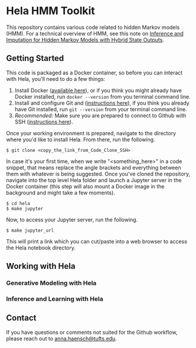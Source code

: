 # Hela HMM Toolkit

This repository contains various code related to hidden Markov models (HMM).  For a technical overview of HMM, see this note on [Inference and Imputation for Hidden Markov Models with Hybrid State Outputs](https://annahaensch.com/papers/hmm_hybrid_em_and_inf.pdf).   

## Getting Started 

This code is packaged as a Docker container, so before you can interact with Hela, you'll need to do a few things: 

1. Install Docker ([available here](https://docs.docker.com/get-docker/)), or if you think you might already have Docker installed, run `docker --version` from you terminal command line.
2. Install and configure Git and ([instructions here](https://www.atlassian.com/git/tutorials/install-git)), if you think you already have Git installed, run `git --version` from your terminal command line.
3. _Recommended:_ Make sure you are prepared to connect to Github with SSH ([instructions here](https://docs.github.com/en/authentication/connecting-to-github-with-ssh)). 

Once your working environment is prepared, navigate to the directory where you'd like to install Hela.  From there, run the following.

```
$ git clone <copy_the_link_from_Code_Clone_SSH>
```
In case it's your first time, when we write "<something_here>" in a code snippet, that means replace the angle brackets and everything between them with whatever is being suggested.  Once you've cloned the repository, navigate into the top level Hela folder and launch a Jupyter server in the Docker container (this step will also mount a Docker image in the background and might take a few moments).

```
$ cd hela
$ make jupyter
```

Now, to access your Jupyter server, run the following.
```
$ make jupyter_url
```
This will print a link which you can cut/paste into a web browser to access the Hela notebook directory.


## Working with Hela

### Generative Modeling with Hela

### Inference and Learning with Hela

## Contact

If you have questions or comments not suited for the Github workflow, please reach out to anna.haensch@tufts.edu.

